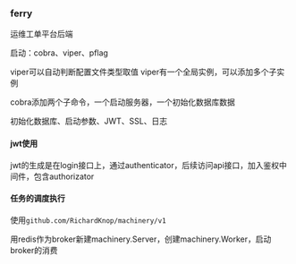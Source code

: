 ### ferry

运维工单平台后端

启动：cobra、viper、pflag

viper可以自动判断配置文件类型取值
viper有一个全局实例，可以添加多个子实例

cobra添加两个子命令，一个启动服务器，一个初始化数据库数据

初始化数据库、启动参数、JWT、SSL、日志

#### jwt使用

jwt的生成是在login接口上，通过authenticator，后续访问api接口，加入鉴权中间件，包含authorizator


#### 任务的调度执行

使用`github.com/RichardKnop/machinery/v1`

用redis作为broker新建machinery.Server，创建machinery.Worker，启动broker的消费